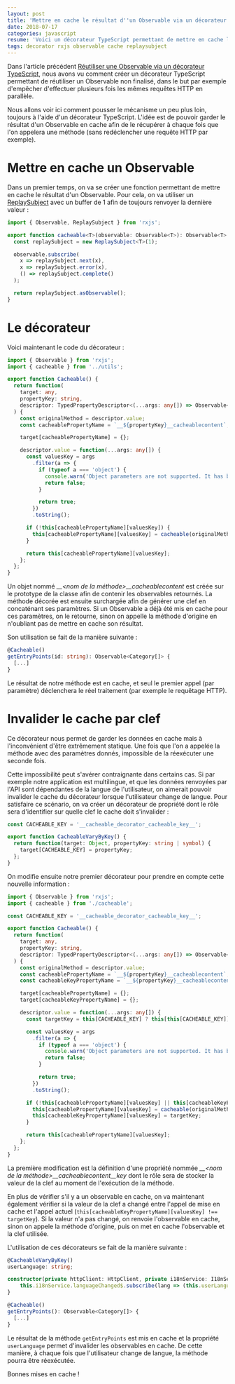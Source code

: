 ```yaml
---
layout: post
title: 'Mettre en cache le résultat d''un Observable via un décorateur TypeScript'
date: 2018-07-17
categories: javascript
resume: 'Voici un décorateur TypeScript permettant de mettre en cache le résultat d''un Observable.'
tags: decorator rxjs observable cache replaysubject
---
```

Dans l'article précédent <a href="https://sebastienollivier.fr/blog/javascript/reutiliser-observable-via-decorateur-typescript" target="_blank">Réutiliser une Observable via un décorateur TypeScript</a>, nous avons vu comment créer un décorateur TypeScript permettant de réutiliser un Observable non finalisé, dans le but par exemple d'empêcher d'effectuer plusieurs fois les mêmes requêtes HTTP en parallèle.

Nous allons voir ici comment pousser le mécanisme un peu plus loin, toujours à l'aide d'un décorateur TypeScript. L'idée est de pouvoir garder le résultat d'un Observable en cache afin de le récupérer à chaque fois que l'on appelera une méthode (sans redéclencher une requête HTTP par exemple).

# Mettre en cache un Observable

Dans un premier temps, on va se créer une fonction permettant de mettre en cache le résultat d'un Observable. Pour cela, on va utiliser un <a href="https://github.com/ReactiveX/rxjs/blob/master/doc/subject.md#replaysubject" target="_blank">ReplaySubject</a> avec un buffer de 1 afin de toujours renvoyer la dernière valeur :

```typescript
import { Observable, ReplaySubject } from 'rxjs';

export function cacheable<T>(observable: Observable<T>): Observable<T> {
  const replaySubject = new ReplaySubject<T>(1);

  observable.subscribe(
    x => replaySubject.next(x),
    x => replaySubject.error(x), 
    () => replaySubject.complete()
  );

  return replaySubject.asObservable();
}
```

# Le décorateur

Voici maintenant le code du décorateur :

```typescript
import { Observable } from 'rxjs';
import { cacheable } from '../utils';

export function Cacheable() {
  return function(
    target: any,
    propertyKey: string,
    descriptor: TypedPropertyDescriptor<(...args: any[]) => Observable<any>>
  ) {
    const originalMethod = descriptor.value;
    const cacheablePropertyName = `__${propertyKey}__cacheablecontent`;

    target[cacheablePropertyName] = {};

    descriptor.value = function(...args: any[]) {
      const valuesKey = args
        .filter(a => {
          if (typeof a === 'object') {
            console.warn('Object parameters are not supported. It has been ignored !');
            return false;
          }

          return true;
        })
        .toString();

      if (!this[cacheablePropertyName][valuesKey]) {
        this[cacheablePropertyName][valuesKey] = cacheable(originalMethod.apply(this, args));
      }

      return this[cacheablePropertyName][valuesKey];
    };
  };
}

```

Un objet nommé _\_\_&lt;nom de la méthode&gt;\_\_cacheablecontent_ est créée sur le prototype de la classe afin de contenir les observables retournés. La méthode décorée est ensuite surchargée afin de générer une clef en concaténant ses paramètres. Si un Observable a déjà été mis en cache pour ces paramètres, on le retourne, sinon on appelle la méthode d'origine en n'oubliant pas de mettre en cache son résultat.

Son utilisation se fait de la manière suivante :

```typescript
@Cacheable()
getEntryPoints(id: string): Observable<Category[]> {
  [...]
}
```

Le résultat de notre méthode est en cache, et seul le premier appel (par paramètre) déclenchera le réel traitement (par exemple le requêtage HTTP).

# Invalider le cache par clef

Ce décorateur nous permet de garder les données en cache mais à l'inconvénient d'être extrêmement statique. Une fois que l'on a appelée la méthode avec des paramètres donnés, impossible de la réexécuter une seconde fois.

Cette impossibilité peut s'avérer contraignante dans certains cas. Si par exemple notre application est multilingue, et que les données renvoyées par l'API sont dépendantes de la langue de l'utilisateur, on aimerait pouvoir invalider le cache du décorateur lorsque l'utilisateur change de langue. Pour satisfaire ce scénario, on va créer un décorateur de propriété dont le rôle sera d'identifier sur quelle clef le cache doit s'invalider :

```typescript
const CACHEABLE_KEY = '__cacheable_decorator_cacheable_key__';

export function CacheableVaryByKey() {
  return function(target: Object, propertyKey: string | symbol) {
    target[CACHEABLE_KEY] = propertyKey;
  };
}
```

On modifie ensuite notre premier décorateur pour prendre en compte cette nouvelle information :

```typescript
import { Observable } from 'rxjs';
import { cacheable } from './cacheable';

const CACHEABLE_KEY = '__cacheable_decorator_cacheable_key__';

export function Cacheable() {
  return function(
    target: any,
    propertyKey: string,
    descriptor: TypedPropertyDescriptor<(...args: any[]) => Observable<any>>
  ) {
    const originalMethod = descriptor.value;
    const cacheablePropertyName = `__${propertyKey}__cacheablecontent`;
    const cacheableKeyPropertyName = `__${propertyKey}__cacheablecontent__key`;

    target[cacheablePropertyName] = {};
    target[cacheableKeyPropertyName] = {};

    descriptor.value = function(...args: any[]) {
      const targetKey = this[CACHEABLE_KEY] ? this[this[CACHEABLE_KEY]] : undefined;

      const valuesKey = args
        .filter(a => {
          if (typeof a === 'object') {
            console.warn('Object parameters are not supported. It has been ignored !');
            return false;
          }

          return true;
        })
        .toString();

      if (!this[cacheablePropertyName][valuesKey] || this[cacheableKeyPropertyName][valuesKey] !== targetKey) {
        this[cacheablePropertyName][valuesKey] = cacheable(originalMethod.apply(this, args));
        this[cacheableKeyPropertyName][valuesKey] = targetKey;
      }

      return this[cacheablePropertyName][valuesKey];
    };
  };
}
```

La première modification est la définition d'une propriété nommée _\_\_&lt;nom de la méthode&gt;\_\_cacheablecontent\_\_key_ dont le rôle sera de stocker la valeur de la clef au moment de l'exécution de la méthode.

En plus de vérifier s'il y a un observable en cache, on va maintenant également vérifier si la valeur de la clef a changé entre l'appel de mise en cache et l'appel actuel (`this[cacheableKeyPropertyName][valuesKey] !== targetKey`). Si la valeur n'a pas changé, on renvoie l'observable en cache, sinon on appele la méthode d'origine, puis on met en cache l'observable et la clef utilisée.

L'utilisation de ces décorateurs se fait de la manière suivante :

```typescript
@CacheableVaryByKey()
userLanguage: string;

constructor(private httpClient: HttpClient, private i18nService: I18nService) {
    this.i18nService.languageChanged$.subscribe(lang => (this.userLanguage = lang));
}

@Cacheable()
getEntryPoints(): Observable<Category[]> {
  [...]
}
```

Le résultat de la méthode `getEntryPoints` est mis en cache et la propriété `userLanguage` permet d'invalider les observables en cache. De cette manière, à chaque fois que l'utilisateur change de langue, la méthode pourra être réexécutée.

Bonnes mises en cache !
